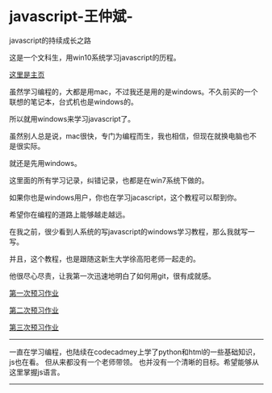 ﻿# javascript-王仲斌-
javascript的持续成长之路



这是一个文科生，用win10系统学习javascript的历程。

[这里是主页](https://wangzhong2014.github.io/javascript/)

虽然学习编程的，大都是用mac，不过我还是用的是windows。不久前买的一个联想的笔记本，台式机也是windows的。

所以就用windows来学习javascript了。

虽然别人总是说，mac很快，专门为编程而生，我也相信，但现在就换电脑也不是很实际。

就还是先用windows。

这里面的所有学习记录，纠错记录，也都是在win7系统下做的。

如果你也是windows用户，你也在学习jacascript，这个教程可以帮到你。

希望你在编程的道路上能够越走越远。

在我之前，很少看到人系统的写javascript的windows学习教程，那么我就写一写。

并且，这个教程，也是跟随这新生大学徐高阳老师一起走的。

他很尽心尽责，让我第一次迅速地明白了如何用git，很有成就感。

[第一次预习作业](https://github.com/WangZhong2014/javascript-/wiki/%E7%AC%AC%E4%B8%80%E6%AC%A1%E9%A2%84%E4%B9%A0%E4%BD%9C%E4%B8%9A)


[第二次预习作业](https://github.com/WangZhong2014/javascript-/wiki/%E7%AC%AC%E4%BA%8C%E6%AC%A1%E9%A2%84%E4%B9%A0%E4%BD%9C%E4%B8%9A)

[第三次预习作业](https://github.com/WangZhong2014/javascript-/wiki/%E7%AC%AC%E4%B8%89%E6%AC%A1%E9%A2%84%E4%B9%A0%E4%BD%9C%E4%B8%9A)


---
一直在学习编程，也陆续在codecadmey上学了python和html的一些基础知识，js也在看。
但从来都没有一个老师带领。
也并没有一个清晰的目标。希望能够从这里掌握js语言。

---
